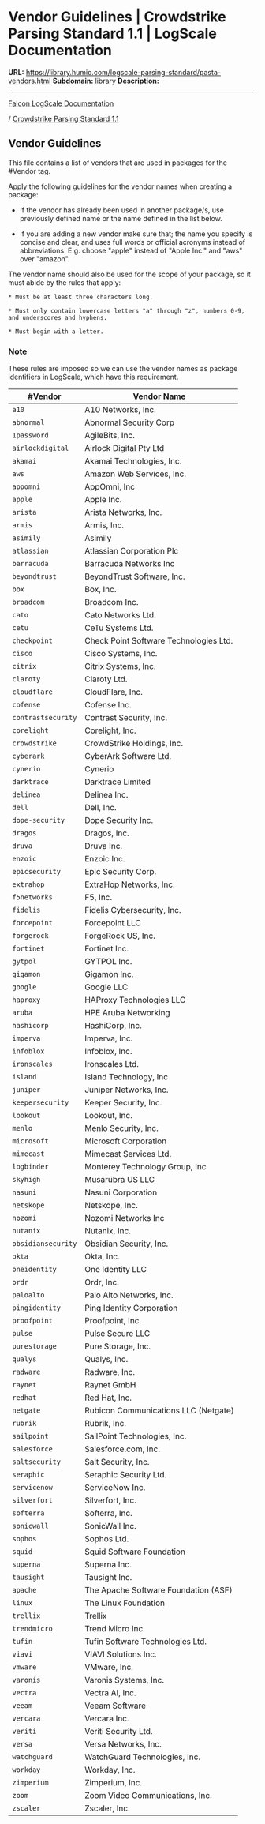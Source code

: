 # Vendor Guidelines | Crowdstrike Parsing Standard 1.1 | LogScale Documentation

**URL:** https://library.humio.com/logscale-parsing-standard/pasta-vendors.html
**Subdomain:** library
**Description:** 

---

[Falcon LogScale Documentation](https://library.humio.com)

/ [Crowdstrike Parsing Standard 1.1](pasta.html)

## Vendor Guidelines

This file contains a list of vendors that are used in packages for the #Vendor tag. 

Apply the following guidelines for the vendor names when creating a package: 

  * If the vendor has already been used in another package/s, use previously defined name or the name defined in the list below. 




  * If you are adding a new vendor make sure that; the name you specify is concise and clear, and uses full words or official acronyms instead of abbreviations. E.g. choose "apple" instead of "Apple Inc." and "aws" over "amazon". 

The vendor name should also be used for the scope of your package, so it must abide by the rules that apply: 

    * Must be at least three characters long. 

    * Must only contain lowercase letters "a" through "z", numbers 0-9, and underscores and hyphens. 

    * Must begin with a letter. 

### Note

These rules are imposed so we can use the vendor names as package identifiers in LogScale, which have this requirement. 




#Vendor |  Vendor Name   
---|---  
`a10` |  A10 Networks, Inc.   
`abnormal` |  Abnormal Security Corp   
`1password` |  AgileBits, Inc.   
`airlockdigital` |  Airlock Digital Pty Ltd   
`akamai` |  Akamai Technologies, Inc.   
`aws` |  Amazon Web Services, Inc.   
`appomni` |  AppOmni, Inc   
`apple` |  Apple Inc.   
`arista` |  Arista Networks, Inc.   
`armis` |  Armis, Inc.   
`asimily` |  Asimily   
`atlassian` |  Atlassian Corporation Plc   
`barracuda` |  Barracuda Networks Inc   
`beyondtrust` |  BeyondTrust Software, Inc.   
`box` |  Box, Inc.   
`broadcom` |  Broadcom Inc.   
`cato` |  Cato Networks Ltd.   
`cetu` |  CeTu Systems Ltd.   
`checkpoint` |  Check Point Software Technologies Ltd.   
`cisco` |  Cisco Systems, Inc.   
`citrix` |  Citrix Systems, Inc.   
`claroty` |  Claroty Ltd.   
`cloudflare` |  CloudFlare, Inc.   
`cofense` |  Cofense Inc.   
`contrastsecurity` |  Contrast Security, Inc.   
`corelight` |  Corelight, Inc.   
`crowdstrike` |  CrowdStrike Holdings, Inc.   
`cyberark` |  CyberArk Software Ltd.   
`cynerio` |  Cynerio   
`darktrace` |  Darktrace Limited   
`delinea` |  Delinea Inc.   
`dell` |  Dell, Inc.   
`dope-security` |  Dope Security Inc.   
`dragos` |  Dragos, Inc.   
`druva` |  Druva Inc.   
`enzoic` |  Enzoic Inc.   
`epicsecurity` |  Epic Security Corp.   
`extrahop` |  ExtraHop Networks, Inc.   
`f5networks` |  F5, Inc.   
`fidelis` |  Fidelis Cybersecurity, Inc.   
`forcepoint` |  Forcepoint LLC   
`forgerock` |  ForgeRock US, Inc.   
`fortinet` |  Fortinet Inc.   
`gytpol` |  GYTPOL Inc.   
`gigamon` |  Gigamon Inc.   
`google` |  Google LLC   
`haproxy` |  HAProxy Technologies LLC   
`aruba` |  HPE Aruba Networking   
`hashicorp` |  HashiCorp, Inc.   
`imperva` |  Imperva, Inc.   
`infoblox` |  Infoblox, Inc.   
`ironscales` |  Ironscales Ltd.   
`island` |  Island Technology, Inc   
`juniper` |  Juniper Networks, Inc.   
`keepersecurity` |  Keeper Security, Inc.   
`lookout` |  Lookout, Inc.   
`menlo` |  Menlo Security, Inc.   
`microsoft` |  Microsoft Corporation   
`mimecast` |  Mimecast Services Ltd.   
`logbinder` |  Monterey Technology Group, Inc   
`skyhigh` |  Musarubra US LLC   
`nasuni` |  Nasuni Corporation   
`netskope` |  Netskope, Inc.   
`nozomi` |  Nozomi Networks Inc   
`nutanix` |  Nutanix, Inc.   
`obsidiansecurity` |  Obsidian Security, Inc.   
`okta` |  Okta, Inc.   
`oneidentity` |  One Identity LLC   
`ordr` |  Ordr, Inc.   
`paloalto` |  Palo Alto Networks, Inc.   
`pingidentity` |  Ping Identity Corporation   
`proofpoint` |  Proofpoint, Inc.   
`pulse` |  Pulse Secure LLC   
`purestorage` |  Pure Storage, Inc.   
`qualys` |  Qualys, Inc.   
`radware` |  Radware, Inc.   
`raynet` |  Raynet GmbH   
`redhat` |  Red Hat, Inc.   
`netgate` |  Rubicon Communications LLC (Netgate)   
`rubrik` |  Rubrik, Inc.   
`sailpoint` |  SailPoint Technologies, Inc.   
`salesforce` |  Salesforce.com, Inc.   
`saltsecurity` |  Salt Security, Inc.   
`seraphic` |  Seraphic Security Ltd.   
`servicenow` |  ServiceNow Inc.   
`silverfort` |  Silverfort, Inc.   
`softerra` |  Softerra, Inc.   
`sonicwall` |  SonicWall Inc.   
`sophos` |  Sophos Ltd.   
`squid` |  Squid Software Foundation   
`superna` |  Superna Inc.   
`tausight` |  Tausight Inc.   
`apache` |  The Apache Software Foundation (ASF)   
`linux` |  The Linux Foundation   
`trellix` |  Trellix   
`trendmicro` |  Trend Micro Inc.   
`tufin` |  Tufin Software Technologies Ltd.   
`viavi` |  VIAVI Solutions Inc.   
`vmware` |  VMware, Inc.   
`varonis` |  Varonis Systems, Inc.   
`vectra` |  Vectra AI, Inc.   
`veeam` |  Veeam Software   
`vercara` |  Vercara Inc.   
`veriti` |  Veriti Security Ltd.   
`versa` |  Versa Networks, Inc.   
`watchguard` |  WatchGuard Technologies, Inc.   
`workday` |  Workday, Inc.   
`zimperium` |  Zimperium, Inc.   
`zoom` |  Zoom Video Communications, Inc.   
`zscaler` |  Zscaler, Inc.
